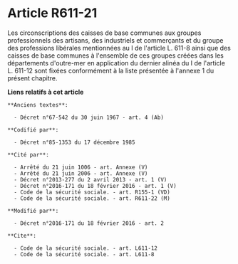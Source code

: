 # Article R611-21

Les circonscriptions des caisses de base communes aux groupes professionnels des artisans, des industriels et commerçants et
du groupe des professions libérales mentionnées au I de l'article L. 611-8 ainsi que des caisses de base communes à
l'ensemble de ces groupes créées dans les départements d'outre-mer en application du dernier alinéa du I de l'article L.
611-12 sont fixées conformément à la liste présentée à l'annexe 1 du présent chapitre.

**Liens relatifs à cet article**

	**Anciens textes**:

	  - Décret n°67-542 du 30 juin 1967 - art. 4 (Ab)

	**Codifié par**:

	  - Décret n°85-1353 du 17 décembre 1985

	**Cité par**:

	  - Arrêté du 21 juin 1006 - art. Annexe (V)
	  - Arrêté du 21 juin 2006 - art. Annexe (V)
	  - Décret n°2013-277 du 2 avril 2013 - art. 1 (V)
	  - Décret n°2016-171 du 18 février 2016 - art. 1 (V)
	  - Code de la sécurité sociale. - art. R155-1 (VD)
	  - Code de la sécurité sociale. - art. R611-22 (M)

	**Modifié par**:

	  - Décret n°2016-171 du 18 février 2016 - art. 2

	**Cite**:

	  - Code de la sécurité sociale. - art. L611-12
	  - Code de la sécurité sociale. - art. L611-8
